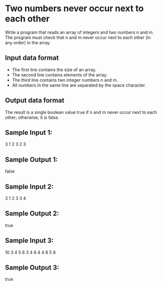 # Two numbers never occur next to each other

Write a program that reads an array of integers and two numbers n and m. The program must check that n and m never occur next to each other (in any order) in the array.

## Input data format

- The first line contains the size of an array.
- The second line contains elements of the array.
- The third line contains two integer numbers n and m.
- All numbers in the same line are separated by the space character.

## Output data format

The result is a single boolean value true if n and m never occur next to each other; otherwise, it is false.

## Sample Input 1:

3
1 2 3
2 3

## Sample Output 1:

false

## Sample Input 2:

3
1 2 3
3 4

## Sample Output 2:

true

## Sample Input 3:

10
3 4 5 6 3 4 6 4 4 8
5 8

## Sample Output 3:

true